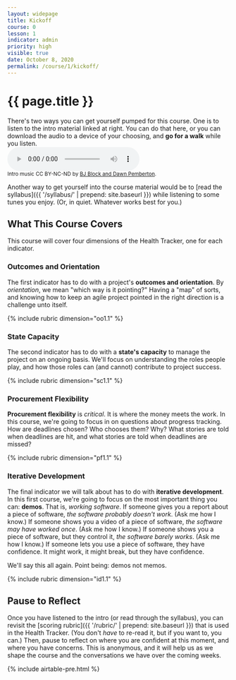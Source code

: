 ```yaml
---
layout: widepage
title: Kickoff
course: 0
lesson: 1
indicator: admin
priority: high
visible: true
date: October 8, 2020
permalink: /course/1/kickoff/
---
```


# {{ page.title }}

<div class="grid-row grid-gap">
    <div class="grid-col-8"> 
    There's two ways you can get yourself pumped for this course. One is to listen to the intro material linked at right. You can do that here, or you can download the audio to a device of your choosing, and <b>go for a walk</b> while you listen.
    </div>
    <div class="grid-col-4">
        <audio
            controls
            src="{{ '/audio/kickoff.mp3' | prepend: site.baseurl }}">
                Your browser does not support the
                <code>audio</code> element.
        </audio>
        <br>
        <small>Intro music CC BY-NC-ND by <a href="https://freemusicarchive.org/music/BJ_Block__Dawn_Pemberton/II_1060">BJ Block and Dawn Pemberton</a>.</small>
    </div>
</div>

Another way to get yourself into the course material would be to [read the syllabus]({{ '/syllabus/' | prepend: site.baseurl }}) while listening to some tunes you enjoy. (Or, in quiet. Whatever works best for you.)

## What This Course Covers

This course will cover four dimensions of the Health Tracker, one for each indicator.

### Outcomes and Orientation

The first indicator has to do with a project's **outcomes and orientation**. By *orientation*, we mean "which way is it pointing?" Having a "map" of sorts, and knowing how to keep an agile project pointed in the right direction is a challenge unto itself.

{% include rubric dimension="oo1.1" %}

### State Capacity

The second indicator has to do with a **state's capacity** to manage the project on an ongoing basis. We'll focus on understanding the roles people play, and how those roles can (and cannot) contribute to project success.

{% include rubric dimension="sc1.1" %}

### Procurement Flexibility

**Procurement flexibility** is *critical*. It is where the money meets the work. In this course, we're going to focus in on questions about progress tracking. How are deadlines chosen? Who chooses them? Why? What stories are told when deadlines are hit, and what stories are told when deadlines are missed?

{% include rubric dimension="pf1.1" %}

### Iterative Development

The final indicator we will talk about has to do with **iterative development**. In this first course, we're going to focus on the most important thing you can: **demos**. That is, *working software*. If someone gives you a report about a piece of software, *the software probably doesn't work*. (Ask me how I know.) If someone shows you a video of a piece of software, *the software may have worked once*. (Ask me how I know.) If someone shows you a piece of software, but they control it, *the software barely works*. (Ask me how I know.) If someone lets you use a piece of software, they have confidence. It might work, it might break, but they have confidence.

We'll say this all again. Point being: demos not memos.

{% include rubric dimension="id1.1" %}

## Pause to Reflect

Once you have listened to the intro (or read through the syllabus), you can revisit the [scoring rubric]({{ '/rubric/' | prepend: site.baseurl }}) that is used in the Health Tracker. (You don't *have* to re-read it, but if you want to, you can.) Then, pause to reflect on where you are confident at this moment, and where you have concerns. This is anonymous, and it will help us as we shape the course and the conversations we have over the coming weeks.

{% include airtable-pre.html %}

